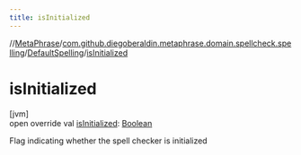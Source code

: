 ```yaml
---
title: isInitialized
---
```

//[MetaPhrase](../../../index.html)/[com.github.diegoberaldin.metaphrase.domain.spellcheck.spelling](../index.html)/[DefaultSpelling](index.html)/[isInitialized](is-initialized.html)



# isInitialized



[jvm]\
open override val [isInitialized](is-initialized.html): [Boolean](https://kotlinlang.org/api/latest/jvm/stdlib/kotlin/-boolean/index.html)



Flag indicating whether the spell checker is initialized





